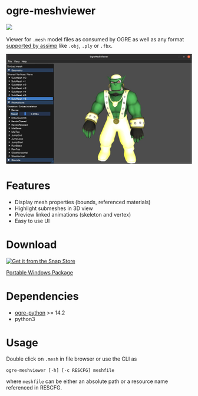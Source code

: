 # ogre-meshviewer

<a href="https://www.patreon.com/ogre1" target="_blank" ><img src="https://www.ogre3d.org/wp-content/uploads/2018/10/become_a_patron_button.png" width=135px></a>

Viewer for `.mesh` model files as consumed by OGRE as well as any format [supported by assimp](https://github.com/assimp/assimp/blob/master/doc/Fileformats.md) like `.obj`, `.ply` or `.fbx`.

![](screenshot.jpg)

# Features
* Display mesh properties (bounds, referenced materials)
* Highlight submeshes in 3D view
* Preview linked animations (skeleton and vertex)
* Easy to use UI

# Download
[![Get it from the Snap Store](https://snapcraft.io/static/images/badges/en/snap-store-black.svg)](https://snapcraft.io/ogre-meshviewer)

[Portable Windows Package](https://github.com/OGRECave/ogre-meshviewer/releases)

# Dependencies
* [ogre-python](https://pypi.org/project/ogre-python/) >= 14.2
* python3

# Usage
Double click on `.mesh` in file browser or use the CLI as
```
ogre-meshviewer [-h] [-c RESCFG] meshfile
```
where `meshfile` can be either an absolute path or a resource name referenced in RESCFG.

